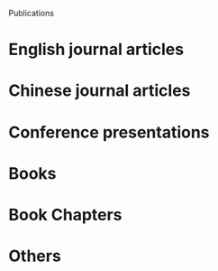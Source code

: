 Publications
# English journal articles
# Chinese journal articles
# Conference presentations
# Books
# Book Chapters
# Others
